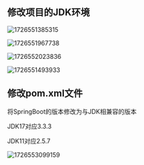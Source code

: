 

## 修改项目的JDK环境



![1726551385315](SpringBoot_Jdk版本切换.assets/1726551385315.png)



![1726551967738](SpringBoot_Jdk版本切换.assets/1726551967738.png)



![1726552023836](SpringBoot_Jdk版本切换.assets/1726552023836.png)



![1726551493933](SpringBoot_Jdk版本切换.assets/1726551493933.png)





## 修改pom.xml文件

将SpringBoot的版本修改为与JDK相兼容的版本

JDK17对应3.3.3

JDK11对应2.5.7

![1726553099159](SpringBoot_Jdk版本切换.assets/1726553099159.png)











